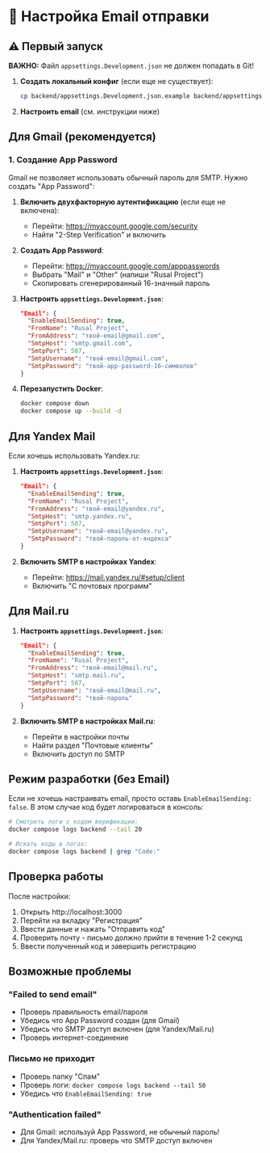 # 📧 Настройка Email отправки

## ⚠️ Первый запуск

**ВАЖНО:** Файл `appsettings.Development.json` не должен попадать в Git!

1. **Создать локальный конфиг** (если еще не существует):
   ```bash
   cp backend/appsettings.Development.json.example backend/appsettings.Development.json
   ```

2. **Настроить email** (см. инструкции ниже)

## Для Gmail (рекомендуется)

### 1. Создание App Password

Gmail не позволяет использовать обычный пароль для SMTP. Нужно создать "App Password":

1. **Включить двухфакторную аутентификацию** (если еще не включена):
   - Перейти: https://myaccount.google.com/security
   - Найти "2-Step Verification" и включить

2. **Создать App Password**:
   - Перейти: https://myaccount.google.com/apppasswords
   - Выбрать "Mail" и "Other" (напиши "Rusal Project")
   - Скопировать сгенерированный 16-значный пароль

3. **Настроить `appsettings.Development.json`**:
   ```json
   "Email": {
     "EnableEmailSending": true,
     "FromName": "Rusal Project",
     "FromAddress": "твой-email@gmail.com",
     "SmtpHost": "smtp.gmail.com",
     "SmtpPort": 587,
     "SmtpUsername": "твой-email@gmail.com",
     "SmtpPassword": "твой-app-password-16-символов"
   }
   ```

4. **Перезапустить Docker**:
   ```bash
   docker compose down
   docker compose up --build -d
   ```

## Для Yandex Mail

Если хочешь использовать Yandex.ru:

1. **Настроить `appsettings.Development.json`**:
   ```json
   "Email": {
     "EnableEmailSending": true,
     "FromName": "Rusal Project",
     "FromAddress": "твой-email@yandex.ru",
     "SmtpHost": "smtp.yandex.ru",
     "SmtpPort": 587,
     "SmtpUsername": "твой-email@yandex.ru",
     "SmtpPassword": "твой-пароль-от-яндекса"
   }
   ```

2. **Включить SMTP в настройках Yandex**:
   - Перейти: https://mail.yandex.ru/#setup/client
   - Включить "С почтовых программ"

## Для Mail.ru

1. **Настроить `appsettings.Development.json`**:
   ```json
   "Email": {
     "EnableEmailSending": true,
     "FromName": "Rusal Project",
     "FromAddress": "твой-email@mail.ru",
     "SmtpHost": "smtp.mail.ru",
     "SmtpPort": 587,
     "SmtpUsername": "твой-email@mail.ru",
     "SmtpPassword": "твой-пароль"
   }
   ```

2. **Включить SMTP в настройках Mail.ru**:
   - Перейти в настройки почты
   - Найти раздел "Почтовые клиенты"
   - Включить доступ по SMTP

## Режим разработки (без Email)

Если не хочешь настраивать email, просто оставь `EnableEmailSending: false`. 
В этом случае код будет логироваться в консоль:

```bash
# Смотреть логи с кодом верификации:
docker compose logs backend --tail 20

# Искать коды в логах:
docker compose logs backend | grep "Code:"
```

## Проверка работы

После настройки:

1. Открыть http://localhost:3000
2. Перейти на вкладку "Регистрация"
3. Ввести данные и нажать "Отправить код"
4. Проверить почту - письмо должно прийти в течение 1-2 секунд
5. Ввести полученный код и завершить регистрацию

## Возможные проблемы

### "Failed to send email"
- Проверь правильность email/пароля
- Убедись что App Password создан (для Gmail)
- Убедись что SMTP доступ включен (для Yandex/Mail.ru)
- Проверь интернет-соединение

### Письмо не приходит
- Проверь папку "Спам"
- Проверь логи: `docker compose logs backend --tail 50`
- Убедись что `EnableEmailSending: true`

### "Authentication failed"
- Для Gmail: используй App Password, не обычный пароль!
- Для Yandex/Mail.ru: проверь что SMTP доступ включен

